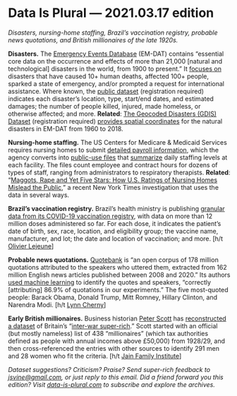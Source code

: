 Data Is Plural — 2021.03.17 edition
===================================

*Disasters, nursing-home staffing, Brazil’s vaccination registry, probable news quotations, and British millionaires of the late 1920s.*


__Disasters.__  The [Emergency Events Database](https://www.emdat.be/) (EM-DAT) contains “essential core data on the occurrence and effects of more than 21,000 [natural and technological] disasters in the world, from 1900 to present.” It [focuses on](https://www.emdat.be/explanatory-notes) disasters that have caused 10+ human deaths, affected 100+ people, sparked a state of emergency, and/or prompted a request for international assistance. Where known, the [public dataset](https://public.emdat.be/) (registration required) indicates each disaster’s location, type, start/end dates, and estimated damages; the number of people killed, injured, made homeless, or otherwise affected; and more. __Related__: [The Geocoded Disasters (GDIS) Dataset](https://sedac.ciesin.columbia.edu/data/set/pend-gdis-1960-2018) (registration required) [provides spatial coordinates](https://www.nature.com/articles/s41597-021-00846-6) for the natural disasters in EM-DAT from 1960 to 2018.


__Nursing-home staffing.__ The US Centers for Medicare & Medicaid Services requires nursing homes to submit [detailed payroll information](https://www.cms.gov/Medicare/Quality-Initiatives-Patient-Assessment-Instruments/NursingHomeQualityInits/Staffing-Data-Submission-PBJ), which the agency converts into [public-use files](https://data.cms.gov/browse?q=daily+nurse+staffing) that [summarize](https://data.cms.gov/Special-Programs-Initiatives-Long-Term-Care-Facili/PBJ-Public-Use-Files-Data-Documentation/ygny-gzks) daily staffing levels at each facility. The files count employee and contract hours for dozens of types of staff, ranging from administrators to respiratory therapists. __Related__: “[Maggots, Rape and Yet Five Stars: How U.S. Ratings of Nursing Homes Mislead the Public](https://www.nytimes.com/2021/03/13/business/nursing-homes-ratings-medicare-covid.html),” a recent New York Times investigation that uses the data in several ways.


__Brazil’s vaccination registry.__ Brazil’s health ministry is publishing [granular data from its COVID-19 vaccination registry](https://opendatasus.saude.gov.br/en/dataset/covid-19-vacinacao), with data on more than 12 million doses administered so far. For each dose, it indicates the patient’s date of birth, sex, race, location, and eligibility group; the vaccine name, manufacturer, and lot; the date and location of vaccination; and more. [h/t [Olivier Lejeune](https://dataisthenewoil.substack.com/p/data-is-the-new-oil-18022021-update)]


__Probable news quotations.__ [Quotebank](https://zenodo.org/record/4277311) is “an open corpus of 178 million quotations attributed to the speakers who uttered them, extracted from 162 million English news articles published between 2008 and 2020.” Its authors [used machine learning](https://dl.acm.org/doi/10.1145/3437963.3441760) to identify the quotes and speakers, “correctly [attributing] 86.9% of quotations in our experiments.” The five most-quoted people: Barack Obama, Donald Trump, Mitt Romney, Hillary Clinton, and Narendra Modi. [h/t [Lynn Cherny](https://pinboard.in/u:arnicas/)]


__Early British millionaires.__ Business historian [Peter Scott](https://www.henley.ac.uk/people/professor-peter-scott) has [reconstructed a dataset](https://onlinelibrary.wiley.com/doi/epdf/10.1111/ehr.13025) of Britain’s “[inter-war super-rich](https://ehs.org.uk/britains-inter-war-super-rich-the-1928-9-millionaire-list-2/).” Scott started with an official (but mostly nameless) list of 438 “millionaires” (which tax authorities defined as people with annual incomes above £50,000) from 1928/29, and then cross-referenced the entries with other sources to identify 291 men and 28 women who fit the criteria. [h/t [Jain Family Institute](https://mailchi.mp/newsletter.jainfamilyinstitute.org/great-conspiracy)]


*Dataset suggestions? Criticism? Praise? Send super-rich feedback to jsvine@gmail.com, or just reply to this email. Did a friend forward you this edition? Visit [data-is-plural.com](https://www.data-is-plural.com) to subscribe and explore the archives.*

